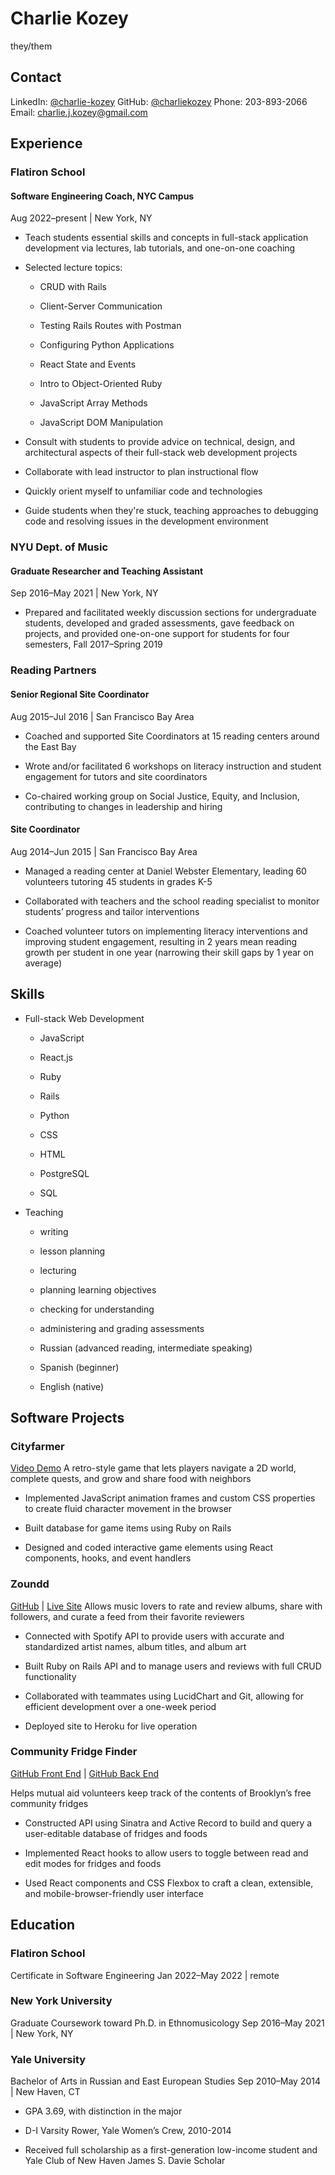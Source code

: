 # Charlie Kozey

they/them

## Contact

LinkedIn: [@charlie-kozey](https://www.linkedin.com/in/charlie-kozey-887b4823b/)
GitHub: [@charliekozey](https://www.github.com/charliekozey)
Phone: 203-893-2066
Email: <charlie.j.kozey@gmail.com>

## Experience

### Flatiron School

#### Software Engineering Coach, NYC Campus

Aug 2022–present | New York, NY

*   Teach students essential skills and concepts in full-stack application development via lectures, lab tutorials, and one-on-one coaching

*   Selected lecture topics:

    *   CRUD with Rails

    *   Client-Server Communication

    *   Testing Rails Routes with Postman

    *   Configuring Python Applications

    *   React State and Events

    *   Intro to Object-Oriented Ruby

    *   JavaScript Array Methods

    *   JavaScript DOM Manipulation

*   Consult with students to provide advice on technical, design, and architectural aspects of their full-stack web development projects

*   Collaborate with lead instructor to plan instructional flow

*   Quickly orient myself to unfamiliar code and technologies

*   Guide students when they're stuck, teaching approaches to debugging code and resolving issues in the development environment

### NYU Dept. of Music

#### Graduate Researcher and Teaching Assistant

Sep 2016–May 2021 | New York, NY

*   Prepared and facilitated weekly discussion sections for undergraduate students, developed and graded assessments, gave feedback on projects, and provided one-on-one support for students for four semesters, Fall 2017–Spring 2019

### Reading Partners

#### Senior Regional Site Coordinator

Aug 2015–Jul 2016 | San Francisco Bay Area

*   Coached and supported Site Coordinators at 15 reading centers around the East Bay

*   Wrote and/or facilitated 6 workshops on literacy instruction and student engagement for tutors and site coordinators

*   Co-chaired working group on Social Justice, Equity, and Inclusion, contributing to changes in leadership and hiring

#### Site Coordinator

Aug 2014–Jun 2015 | San Francisco Bay Area

*   Managed a reading center at Daniel Webster Elementary, leading 60 volunteers tutoring 45 students in grades K-5

*   Collaborated with teachers and the school reading specialist to monitor students’ progress and tailor interventions

*   Coached volunteer tutors on implementing literacy interventions and improving student engagement, resulting in 2 years mean reading growth per student in one year (narrowing their skill gaps by 1 year on average)

## Skills

*   Full-stack Web Development

    *   JavaScript

    *   React.js

    *   Ruby

    *   Rails

    *   Python

    *   CSS

    *   HTML

    *   PostgreSQL

    *   SQL

*   Teaching

    *   writing

    *   lesson planning

    *   lecturing

    *   planning learning objectives

    *   checking for understanding

    *   administering and grading assessments

    *   Russian (advanced reading, intermediate speaking)

    *   Spanish (beginner)

    *   English (native)

## Software Projects

### Cityfarmer

[Video Demo](LINKtk)
A retro-style game that lets players navigate a 2D world, complete quests, and grow and share food with neighbors

*   Implemented JavaScript animation frames and custom CSS properties to create fluid character movement in the browser

*   Built database for game items using Ruby on Rails

*   Designed and coded interactive game elements using React components, hooks, and event handlers

### Zoundd

[GitHub](LINKtk) | [Live Site](LINKtk)
Allows music lovers to rate and review albums, share with followers, and curate a feed from their favorite reviewers

*   Connected with Spotify API to provide users with accurate and standardized artist names, album titles, and album art

*   Built Ruby on Rails API and to manage users and reviews with full CRUD functionality

*   Collaborated with teammates using LucidChart and Git, allowing for efficient development over a one-week period

*   Deployed site to Heroku for live operation

### Community Fridge Finder

[GitHub Front End](LINKtk) | [GitHub Back End](LINKtk)

Helps mutual aid volunteers keep track of the contents of Brooklyn’s free community fridges

*   Constructed API using Sinatra and Active Record to build and query a user-editable database of fridges and foods

*   Implemented React hooks to allow users to toggle between read and edit modes for fridges and foods

*   Used React components and CSS Flexbox to craft a clean, extensible, and mobile-browser-friendly user interface

## Education

### Flatiron School

Certificate in Software Engineering
Jan 2022–May 2022 | remote

### New York University

Graduate Coursework toward Ph.D. in Ethnomusicology
Sep 2016–May 2021 | New York, NY

### Yale University

Bachelor of Arts in Russian and East European Studies
Sep 2010–May 2014 | New Haven, CT

*   GPA 3.69, with distinction in the major

*   D-I Varsity Rower, Yale Women’s Crew, 2010-2014

*   Received full scholarship as a first-generation low-income student and Yale Club of New Haven James S. Davie Scholar

